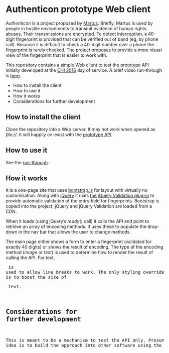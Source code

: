 # Authenticon prototype Web client #

*Authenticon* is a project proposed by [Martus](http://www.martus.org). Briefly, Martus is used by people in hostile environments to transmit evidence of human rights abuses. Their transmissions are encrypted. To detect interception, a 40-digit fingerprint is provided that can be verified out of band (eg, by phone call). Because it is difficult to check a 40-digit number over a phone the fingerprint is rarely checked. The project proposes to provide a more visual view of the fingerprint that is easier to work with.

This repository contains a simple Web client to test the prototype API initially developed at the [CHI 2016](http://chi2016.acm.org) day of service. A brief video run-through is [here](https://youtu.be/5LxcUCHlwkI).

* How to install the client
* How to use it
* How it works
* Considerations for further development

## How to install the client ##

Clone the repository into a Web server. It may not work when opened as *file://*. It will happily co-exist with the [prototype API](https://bitbucket.org/lorenzowood/authenticon-api/overview).

## How to use it ##

See the [run-through](https://youtu.be/5LxcUCHlwkI).

## How it works ##

It is a one-page site that uses [bootstrap.js](http://getbootstrap.com/) for layout with virtually no customisation. Along with [jQuery](http://jquery.com) it uses [the jQuery Validation plug-in](https://jqueryvalidation.org/) to provide automatic validation of the entry field for fingerprints. Bootstrap is copied into the project; jQuery and jQuery Validation are loaded from a CDN.

When it loads (using jQuery’s *ready()* call) it calls the API end point to retrieve an array of encoding methods. It uses these to populate the drop-down in the nav bar that allows the user to change methods.

The main page either shows a form to enter a fingerprint (validated for exactly 40 digits) or shows the result of encoding. The type of the encoding method (*image* or *text*) is used to determine how to render the result of calling the API. For text, *<pre>* is used to allow line breaks to work. The only styling override in the file is to boost the size of *<pre>* text.

## Considerations for further development ##

This is meant to be a mechanism to test the API only. Presumably the idea is to build the approach into other software using the APi.